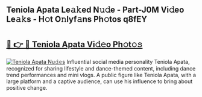 ## Teniola Apata Le𝚊𝚔ed N𝚞𝚍e - Part-J0M Vi𝚍eo Le𝚊𝚔s - H𝚘t O𝚗lyf𝚊ns Ph𝚘tos q8fEY

# <h2><a href="http://hf0h7o.feru.top/?c=Teniola+Apata">🔗 👉 🔴 Teniola Apata Vi𝚍𝚎o Ph𝚘t𝚘𝚜</a></h2>

[![Teniola Apata Nu𝚍𝚎s](https://i.imgur.com/0TWrTi3.gif)](http://hf0h7o.feru.top/?c=Teniola+Apata)
Influential social media personality Teniola Apata, recognized for sharing lifestyle and dance-themed content, including dance trend performances and mini vlogs. A public figure like Teniola Apata, with a large platform and a captive audience, can use his influence to bring about positive change. 
